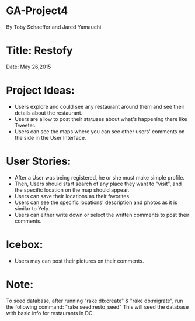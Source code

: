 # GA-Project4
By Toby Schaeffer and Jared Yamauchi

# Title: Restofy
Date: May 26,2015

# Project Ideas:
- Users explore and could see any restaurant around them and see their details about the restaurant.
- Users are allow to post their statuses about what's happening there like Tweeter. 
- Users can see the maps where you can see other users' comments on the side in the User Interface. 

# User Stories: 
- After a User was being registered, he or she must make simple profile. 
- Then, Users should start search of any place they want to "visit", and the specific location on the map should appear. 
- Users can save their locations as their favorites. 
- Users can see the specific locations' description and photos as it is similar to Yelp.
- Users can either write down or select the written comments to post their comments. 

# Icebox: 
- Users may can post their pictures on their comments. 

# Note:
To seed database, after running "rake db:create" & "rake db:migrate", run the following command:  "rake seed:resto_seed"
This will seed the database with basic info for restaurants in DC.  